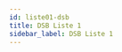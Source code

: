 ```yaml
---
id: liste01-dsb
title: DSB Liste 1
sidebar_label: DSB Liste 1
---
```

<table id="dsaListe"> </table> <!-- Hier wird alles reingepackt -->  
	
<p hidden><img src="/img/zur.png" width="20" onload="dsaListen(2)" /></p> 

<div id="dsaTab2">
	<div hidden>
## ÜBERSICHT Beauftragter 1 <br /><br />

###	<input type="button" class="knopf trans" id="onoffKnopf" value="On/Off"  onClick="dsaListen(12)"/>   

### <input type="button" class="knopf trans" id="blaKnopf" value="Drucken" onclick="window.print();" />	
	</div>
</div>